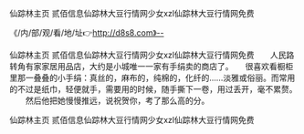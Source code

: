 仙踪林主页 贰佰信息仙踪林大豆行情网少女xzl仙踪林大豆行情网免费

《/内/部/观/看/地/址👉http://d8s8.com》--

仙踪林主页 贰佰信息仙踪林大豆行情网少女xzl仙踪林大豆行情网免费　　人民路转角有家家居用品店，大约是小城唯一一家有手绢卖的商店了。　　很喜欢看橱柜里那一叠叠的小手绢：真丝的，麻布的，纯棉的，化纤的……淡雅或俗丽。而常用的不过是纸巾，轻便就手，需要用的时候，随手撕下一卷，用过丢开，毫不累赘。
　　然后他把她慢慢推远，说祝贺你，考了那么高的分。





仙踪林主页 贰佰信息仙踪林大豆行情网少女xzl仙踪林大豆行情网免费
